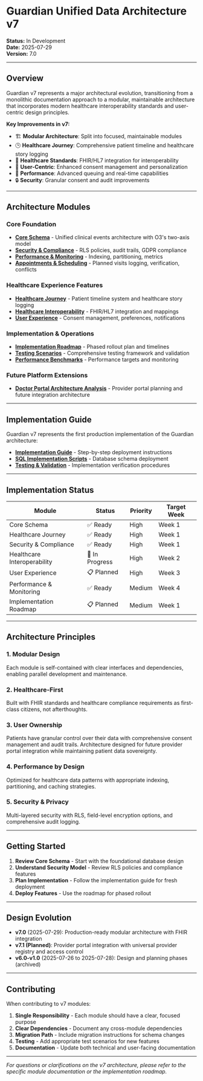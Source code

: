 # Guardian Unified Data Architecture v7

**Status:** In Development  
**Date:** 2025-07-29  
**Version:** 7.0  

---

## Overview

Guardian v7 represents a major architectural evolution, transitioning from a monolithic documentation approach to a modular, maintainable architecture that incorporates modern healthcare interoperability standards and user-centric design principles.

**Key Improvements in v7:**
- 🏗️ **Modular Architecture**: Split into focused, maintainable modules
- 🕒 **Healthcare Journey**: Comprehensive patient timeline and healthcare story logging
- 🏥 **Healthcare Standards**: FHIR/HL7 integration for interoperability
- 👤 **User-Centric**: Enhanced consent management and personalization
- 🚀 **Performance**: Advanced queuing and real-time capabilities
- 🔒 **Security**: Granular consent and audit improvements

---

## Architecture Modules

### Core Foundation
- **[Core Schema](./core-schema.md)** - Unified clinical events architecture with O3's two-axis model
- **[Security & Compliance](./security-compliance.md)** - RLS policies, audit trails, GDPR compliance
- **[Performance & Monitoring](./performance-monitoring.md)** - Indexing, partitioning, metrics
- **[Appointments & Scheduling](./appointments.md)** - Planned visits logging, verification, conflicts

### Healthcare Experience Features
- **[Healthcare Journey](./healthcare-journey.md)** - Patient timeline system and healthcare story logging
- **[Healthcare Interoperability](./healthcare-interoperability.md)** - FHIR/HL7 integration and mappings
- **[User Experience](./user-experience.md)** - Consent management, preferences, notifications

### Implementation & Operations
- **[Implementation Roadmap](./implementation-roadmap.md)** - Phased rollout plan and timelines
- **[Testing Scenarios](./testing/test-scenarios.md)** - Comprehensive testing framework and validation
- **[Performance Benchmarks](./testing/performance-benchmarks.md)** - Performance targets and monitoring

### Future Platform Extensions
- **[Doctor Portal Architecture Analysis](./Doctor_portal_architecture_analysis.md)** - Provider portal planning and future integration architecture

---

## Implementation Guide

Guardian v7 represents the first production implementation of the Guardian architecture:

- **[Implementation Guide](../implementation-guides/v7-implementation.md)** - Step-by-step deployment instructions
- **[SQL Implementation Scripts](../implementation-guides/sql-scripts/)** - Database schema deployment
- **[Testing & Validation](./testing/)** - Implementation verification procedures

---

## Implementation Status

| Module | Status | Priority | Target Week |
|--------|--------|----------|-------------|
| Core Schema | ✅ Ready | High | Week 1 |
| Healthcare Journey | ✅ Ready | High | Week 1 |
| Security & Compliance | ✅ Ready | High | Week 1 |
| Healthcare Interoperability | 🚧 In Progress | High | Week 2 |
| User Experience | 📋 Planned | High | Week 3 |
| Performance & Monitoring | ✅ Ready | Medium | Week 4 |
| Implementation Roadmap | 📋 Planned | Medium | Week 1 |

---

## Architecture Principles

### 1. **Modular Design**
Each module is self-contained with clear interfaces and dependencies, enabling parallel development and maintenance.

### 2. **Healthcare-First**
Built with FHIR standards and healthcare compliance requirements as first-class citizens, not afterthoughts.

### 3. **User Ownership**  
Patients have granular control over their data with comprehensive consent management and audit trails. Architecture designed for future provider portal integration while maintaining patient data sovereignty.

### 4. **Performance by Design**
Optimized for healthcare data patterns with appropriate indexing, partitioning, and caching strategies.

### 5. **Security & Privacy**
Multi-layered security with RLS, field-level encryption options, and comprehensive audit logging.

---

## Getting Started
1. **Review Core Schema** - Start with the foundational database design
2. **Understand Security Model** - Review RLS policies and compliance features  
3. **Plan Implementation** - Follow the implementation guide for fresh deployment
4. **Deploy Features** - Use the roadmap for phased rollout

---

## Design Evolution
- **v7.0** (2025-07-29): Production-ready modular architecture with FHIR integration
- **v7.1 (Planned)**: Provider portal integration with universal provider registry and access control
- **v6.0-v1.0** (2025-07-26 to 2025-07-28): Design and planning phases (archived)

---

## Contributing

When contributing to v7 modules:

1. **Single Responsibility** - Each module should have a clear, focused purpose
2. **Clear Dependencies** - Document any cross-module dependencies
3. **Migration Path** - Include migration instructions for schema changes
4. **Testing** - Add appropriate test scenarios for new features
5. **Documentation** - Update both technical and user-facing documentation

---

*For questions or clarifications on the v7 architecture, please refer to the specific module documentation or the implementation roadmap.*